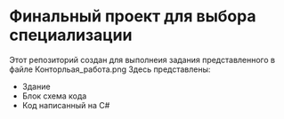 # Финальный проект для выбора специализации
Этот репозиторий создан для выполнеия задания представленного в файле Конторльая_работа.png
Здесь представлены:
* Здание
* Блок схема кода
* Код написанный на С#